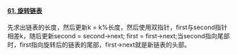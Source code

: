 #### [61. 旋转链表](https://leetcode-cn.com/problems/rotate-list/)

先求出链表的长度，然后更新k = k%长度，然后使用双指针，first与second指针相差k，随后更新second = second->next; first = first->next;当second指向尾部时，first指向旋转后的链表的尾部，first->next就是新链表的头部。